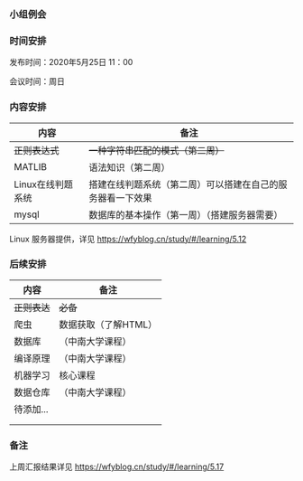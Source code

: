 ### <span align = "center">小组例会</span>

### 时间安排

发布时间：2020年5月25日 11：00

会议时间：周日

### 内容安排

| 内容              | 备注                                                       |
| ----------------- | ---------------------------------------------------------- |
| ~~正则表达式~~    | ~~一种字符串匹配的模式（第二周）~~                         |
| MATLIB            | 语法知识（第二周）                                         |
| Linux在线判题系统 | 搭建在线判题系统（第二周）可以搭建在自己的服务器看一下效果 |
| mysql             | 数据库的基本操作（第一周）（搭建服务器需要）               |

Linux 服务器提供，详见 https://wfyblog.cn/study/#/learning/5.12

### 后续安排

| 内容     | 备注                 |
| -------- | -------------------- |
| ~~正则表达~~ | ~~必备~~             |
| 爬虫     | 数据获取（了解HTML） |
| 数据库   | （中南大学课程）     |
| 编译原理 | （中南大学课程）     |
| 机器学习 | 核心课程             |
| 数据仓库 |         （中南大学课程）             |
| 待添加... |                      |
|          |                      |
|          |                      |

### 备注

上周汇报结果详见 https://wfyblog.cn/study/#/learning/5.17


